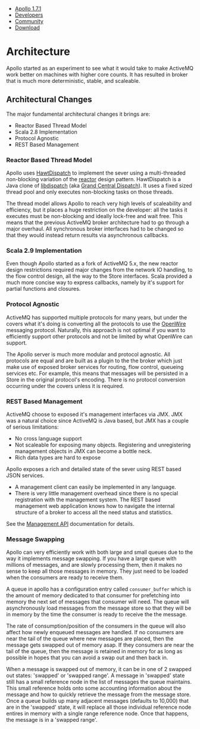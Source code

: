        

*   [Apollo 1.7.1](../index.html)
*   [Developers](../community/developers.html)
*   [Community](../community/index.html)
*   [Download](../download.html)

Architecture
============

Apollo started as an experiment to see what it would take to make ActiveMQ work better on machines with higher core counts. It has resulted in broker that is much more deterministic, stable, and scaleable.

Architectural Changes
---------------------

The major fundamental architectural changes it brings are:

*   Reactor Based Thread Model
*   Scala 2.8 Implementation
*   Protocol Agnostic
*   REST Based Management

### Reactor Based Thread Model

Apollo uses [HawtDispatch](http://hawtdispatch.fusesource.org/) to implement the sever using a multi-threaded non-blocking variation of the [reactor](http://en.wikipedia.org/wiki/Reactor_pattern) design pattern. HawtDispatch is a Java clone of [libdispatch](http://en.wikipedia.org/wiki/Libdispatch) (aka [Grand Central Dispatch](http://images.apple.com/macosx/technology/docs/GrandCentral_TB_brief_20090903.pdf)). It uses a fixed sized thread pool and only executes non-blocking tasks on those threads.

The thread model allows Apollo to reach very high levels of scaleability and efficiency, but it places a huge restriction on the developer: all the tasks it executes must be non-blocking and ideally lock-free and wait free. This means that the previous ActiveMQ broker architecture had to go through a major overhaul. All synchronous broker interfaces had to be changed so that they would instead return results via asynchronous callbacks.

### Scala 2.9 Implementation

Even though Apollo started as a fork of ActiveMQ 5.x, the new reactor design restrictions required major changes from the network IO handling, to the flow control design, all the way to the Store interfaces. Scala provided a much more concise way to express callbacks, namely by it's support for partial functions and closures.

### Protocol Agnostic

ActiveMQ has supported multiple protocols for many years, but under the covers what it's doing is converting all the protocols to use the [OpenWire](http://activemq.apache.org/openwire.html) messaging protocol. Naturally, this approach is not optimal if you want to efficiently support other protocols and not be limited by what OpenWire can support.

The Apollo server is much more modular and protocol agnostic. All protocols are equal and are built as a plugin to the the broker which just make use of exposed broker services for routing, flow control, queueing services etc. For example, this means that messages will be persisted in a Store in the original protocol's encoding. There is no protocol conversion occurring under the covers unless it is required.

### REST Based Management

ActiveMQ choose to exposed it's management interfaces via JMX. JMX was a natural choice since ActiveMQ is Java based, but JMX has a couple of serious limitations:

*   No cross language support
*   Not scaleable for exposing many objects. Registering and unregistering management objects in JMX can become a bottle neck.
*   Rich data types are hard to expose

Apollo exposes a rich and detailed state of the sever using REST based JSON services.

*   A management client can easily be implemented in any language.
*   There is very little management overhead since there is no special registration with the management system. The REST based management web application knows how to navigate the internal structure of a broker to access all the need status and statistics.

See the [Management API](management-api.html) documentation for details.

### Message Swapping

Apollo can very efficiently work with both large and small queues due to the way it implements message swapping. If you have a large queue with millions of messages, and are slowly processing them, then it makes no sense to keep all those messages in memory. They just need to be loaded when the consumers are ready to receive them.

A queue in apollo has a configuration entry called `consumer_buffer` which is the amount of memory dedicated to that consumer for prefetching into memory the next set of messages that consumer will need. The queue will asynchronously load messages from the message store so that they will be in memory by the time the consumer is ready to receive the the message.

The rate of consumption/position of the consumers in the queue will also affect how newly enqueued messages are handled. If no consumers are near the tail of the queue where new messages are placed, then the message gets swapped out of memory asap. If they consumers are near the tail of the queue, then the message is retained in memory for as long as possible in hopes that you can avoid a swap out and then back in.

When a message is swapped out of memory, it can be in one of 2 swapped out states: 'swapped' or 'swapped range'. A message in 'swapped' state still has a small reference node in the list of messages the queue maintains. This small reference holds onto some accounting information about the message and how to quickly retrieve the message from the message store. Once a queue builds up many adjacent messages (defaults to 10,000) that are in the 'swapped' state, it will replace all those individual reference node entires in memory with a single range reference node. Once that happens, the message is in a 'swapped range'.